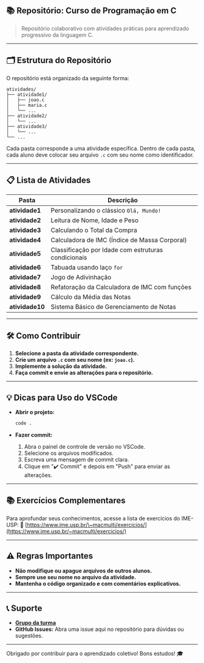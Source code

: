 ## 📚 Repositório: Curso de Programação em C

> Repositório colaborativo com atividades práticas para aprendizado progressivo da linguagem C.

---

## 🗂 Estrutura do Repositório

O repositório está organizado da seguinte forma:

```
atividades/
├── atividade1/
│   ├── joao.c
│   ├── maria.c
│   └── ...
├── atividade2/
│   └── ...
├── atividade3/
│   └── ...
└── ...
```

Cada pasta corresponde a uma atividade específica. Dentro de cada pasta, cada aluno deve colocar seu arquivo `.c` com seu nome como identificador.

---

## 📋 Lista de Atividades

| Pasta           | Descrição                                           |
| --------------- | --------------------------------------------------- |
| **atividade1**  | Personalizando o clássico `Olá, Mundo!`             |
| **atividade2**  | Leitura de Nome, Idade e Peso                       |
| **atividade3**  | Calculando o Total da Compra                        |
| **atividade4**  | Calculadora de IMC (Índice de Massa Corporal)       |
| **atividade5**  | Classificação por Idade com estruturas condicionais |
| **atividade6**  | Tabuada usando laço `for`                           |
| **atividade7**  | Jogo de Adivinhação                                 |
| **atividade8**  | Refatoração da Calculadora de IMC com funções       |
| **atividade9**  | Cálculo da Média das Notas                          |
| **atividade10** | Sistema Básico de Gerenciamento de Notas            |

---

## 🛠 Como Contribuir

1. **Selecione a pasta da atividade correspondente.**
2. **Crie um arquivo `.c` com seu nome (ex: `joao.c`).**
3. **Implemente a solução da atividade.**
4. **Faça commit e envie as alterações para o repositório.**

---

## 💡 Dicas para Uso do VSCode

* **Abrir o projeto:**

  ```bash
  code .
  ```

* **Fazer commit:**

  1. Abra o painel de controle de versão no VSCode.
  2. Selecione os arquivos modificados.
  3. Escreva uma mensagem de commit clara.
  4. Clique em "✔️ Commit" e depois em "Push" para enviar as alterações.

---

## 📚 Exercícios Complementares

Para aprofundar seus conhecimentos, acesse a lista de exercícios do IME-USP:
🔗 [https://www.ime.usp.br/\~macmulti/exercicios/](https://www.ime.usp.br/~macmulti/exercicios/)

---

## ⚠️ Regras Importantes

* **Não modifique ou apague arquivos de outros alunos.**
* **Sempre use seu nome no arquivo da atividade.**
* **Mantenha o código organizado e com comentários explicativos.**

---

## 📞 Suporte

* [**Grupo da turma**](https://chat.whatsapp.com/HcaRX9Y0yNn3KXrqA3wz2r?mode=ac_t)
* **GitHub Issues:** Abra uma issue aqui no repositório para dúvidas ou sugestões.

---

Obrigado por contribuir para o aprendizado coletivo! Bons estudos! 🎓
